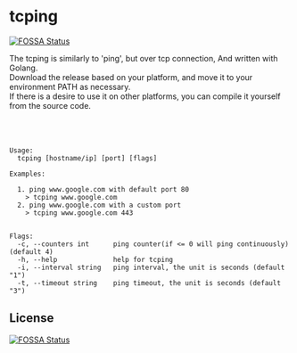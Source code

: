 # tcping
[![FOSSA Status](https://app.fossa.com/api/projects/git%2Bgithub.com%2Fsidneycao%2Ftcping.svg?type=shield)](https://app.fossa.com/projects/git%2Bgithub.com%2Fsidneycao%2Ftcping?ref=badge_shield)

The tcping is similarly to 'ping', but over tcp connection, And written with Golang.  
Download the release based on your platform, and move it to your environment PATH as necessary.  
If there is a desire to use it on other platforms, you can compile it yourself from the source code.  
</br>  
</br>  

```
Usage:  
  tcping [hostname/ip] [port] [flags]  

Examples:  
  
  1. ping www.google.com with default port 80  
    > tcping www.google.com  
  2. ping www.google.com with a custom port  
    > tcping www.google.com 443  
  

Flags:
  -c, --counters int      ping counter(if <= 0 will ping continuously) (default 4)
  -h, --help              help for tcping
  -i, --interval string   ping interval, the unit is seconds (default "1")
  -t, --timeout string    ping timeout, the unit is seconds (default "3")
```

## License
[![FOSSA Status](https://app.fossa.com/api/projects/git%2Bgithub.com%2Fsidneycao%2Ftcping.svg?type=large)](https://app.fossa.com/projects/git%2Bgithub.com%2Fsidneycao%2Ftcping?ref=badge_large)